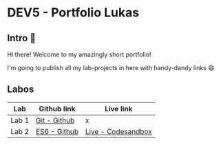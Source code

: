 # DEV5 - Portfolio Lukas

## Intro 👋

Hi there! Welcome to my amazingly short portfolio!

I'm going to publish all my lab-projects in here with handy-dandy links 😄

## Labos

| Lab | Github link                                                                    | Live link                                                      |
| --- |--------------------------------------------------------------------------------|----------------------------------------------------------------|
| Lab 1 | [Git - Github](https://github.com/Chelsea-VB/DEV5-LAB1)                        | x                                                              |
| Lab 2 | [ES6 - Github](https://github.com/lukasHaentjens/DEV5-LABO/tree/main/LAB2-ES6) | [Live - Codesandbox](https://codesandbox.io/s/lab2-es6-v276yl) |
